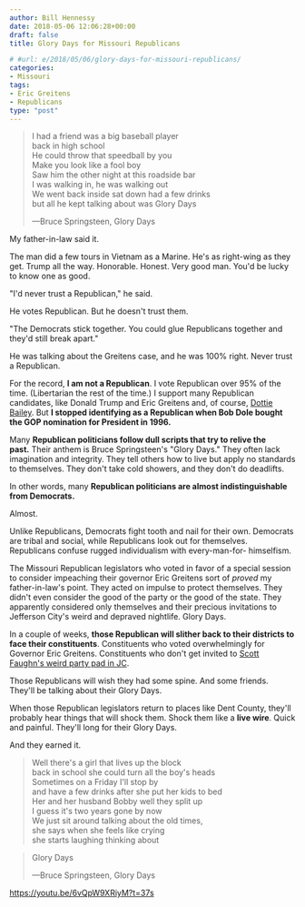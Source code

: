 ```yaml
---
author: Bill Hennessy
date: 2018-05-06 12:06:28+00:00
draft: false
title: Glory Days for Missouri Republicans

# #url: e/2018/05/06/glory-days-for-missouri-republicans/
categories:
- Missouri
tags:
- Eric Greitens
- Republicans
type: "post"
---
```





> 

> 
> I had a friend was a big baseball player  
back in high school  
He could throw that speedball by you  
Make you look like a fool boy  
Saw him the other night at this roadside bar  
I was walking in, he was walking out  
We went back inside sat down had a few drinks  
but all he kept talking about was Glory Days
> 
> —Bruce Springsteen, Glory Days







My father-in-law said it.







The man did a few tours in Vietnam as a Marine. He's as right-wing as they get. Trump all the way. Honorable. Honest. Very good man. You'd be lucky to know one as good.







"I'd never trust a Republican," he said.







He votes Republican. But he doesn't trust them. 







"The Democrats stick together. You could glue Republicans together and they'd still break apart." 







He was talking about the Greitens case, and he was 100% right. Never trust a Republican. 







For the record, **I am not a Republican**. I vote Republican over 95% of the time. (Libertarian the rest of the time.) I support many Republican candidates, like Donald Trump and Eric Greitens and, of course, [Dottie Bailey](https://hennessysview.com/2018/04/22/a-candidate-with-skin-in-the-game/). But **I stopped identifying as a Republican when Bob Dole bought the GOP nomination for President in 1996.**







Many **Republican politicians follow dull scripts that try to relive the past.** Their anthem is Bruce Springsteen's "Glory Days." They often lack imagination and integrity. They tell others how to live but apply no standards to themselves. They don't take cold showers, and they don't do deadlifts.







In other words, many **Republican politicians are almost indistinguishable from Democrats.**







Almost.







Unlike Republicans, Democrats fight tooth and nail for their own. Democrats are tribal and social, while Republicans look out for themselves. Republicans confuse rugged individualism with every-man-for-
himselfism.







The Missouri Republican legislators who voted in favor of a special session to consider impeaching their governor Eric Greitens sort of _proved_ my father-in-law's point. They acted on impulse to protect themselves. They didn't even consider the good of the party or the good of the state. They apparently considered only themselves and their precious invitations to Jefferson City's weird and depraved nightlife. Glory Days.







In a couple of weeks, **those Republican will slither back to their districts to face their constituents**. Constituents who voted overwhelmingly for Governor Eric Greitens. Constituents who don't get invited to [Scott Faughn's weird party pad in JC](https://hennessysview.com/2018/04/30/missouri-crimes/).







Those Republicans will wish they had some spine. And some friends. They'll be talking about their Glory Days.







When those Republican legislators return to places like Dent County, they'll probably hear things that will shock them. Shock them like a **live wire**. Quick and painful. They'll long for their Glory Days.







And they earned it.







> 

> 
> Well there's a girl that lives up the block  
back in
school she could turn all the boy's heads  
Sometimes on a
Friday I'll stop by  
and have a few drinks after she put her kids to bed  
Her and her husband Bobby well they split up  
I guess it's two years gone by now  
We just sit around talking about the old times,  
she says when she feels like crying  
she starts laughing thinking about 
> 
> 

> 
> Glory Days
> 
> —Bruce Springsteen, Glory Days






https://youtu.be/6vQpW9XRiyM?t=37s


